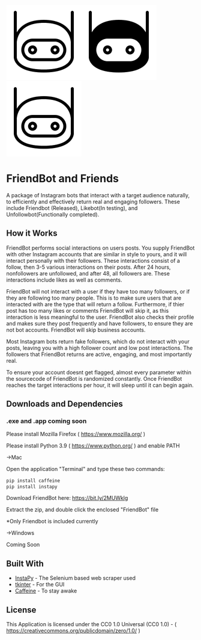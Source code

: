 ![alt text](https://github.com/antonsking/FriendBot-and-Friends/blob/main/FriendBot/icn/icn.png?raw=true)![alt text](https://github.com/antonsking/FriendBot-and-Friends/blob/main/FriendBot/icn/bicn.png?raw=true)![alt text](https://github.com/antonsking/FriendBot-and-Friends/blob/main/FriendBot/icn/icn.png?raw=true)
# FriendBot and Friends

A package of Instagram bots that interact with a target audience naturally, to efficiently and effectively return real and engaging followers. These include Friendbot (Released), Likebot(In testing), and Unfollowbot(Functionally completed).


## How it Works

FriendBot performs social interactions on users posts. You supply FriendBot with other Instagram accounts that are similar in style to yours, and it will interact personally with their followers. These interactions consist of a follow, then 3-5 various interactions on their posts. After 24 hours, nonfollowers are unfollowed, and after 48, all followers are. These interactions include likes as well as comments. 

FriendBot will not interact with a user if they have too many followers, or if they are following too many people. This is to make sure users that are interacted with are the type that will return a follow. Furthermore, if thier post has too many likes or comments FriendBot will skip it, as this interaction is less meaningful to the user. FriendBot also checks their profile and makes sure they post frequently and have followers, to ensure they are not bot accounts. FriendBot will skip business accounts. 

Most Instagram bots return fake followers, which do not interact with your posts, leaving you with a high follower count and low post interactions. The followers that FriendBot returns are active, engaging, and most importantly real. 

To ensure your account doesnt get flagged, almost every parameter within the sourcecode of FriendBot is randomized constantly. Once FriendBot reaches the target interactions per hour, it will sleep until it can begin again.


## Downloads and Dependencies

### .exe and .app coming soon

Please install Mozilla Firefox ( https://www.mozilla.org/ )

Please install Python 3.9 ( https://www.python.org/ ) and enable PATH

->Mac

  Open the application "Terminal" and type these two commands:
  
```
pip install caffeine
pip install instapy
```

  Download FriendBot here: https://bit.ly/2MUWklg 
  
  Extract the zip, and double click the enclosed "FriendBot" file
  
  *Only Friendbot is included currently
    
->Windows

  Coming Soon


## Built With

* [InstaPy](https://instapy.org/) - The Selenium based web scraper used
* [tkinter](https://docs.python.org/3/library/tkinter.html) - For the GUI
* [Caffeine](https://pypi.org/project/caffeine/) - To stay awake


## License

This Application is licensed under the CC0 1.0 Universal (CC0 1.0) -  ( https://creativecommons.org/publicdomain/zero/1.0/ )
